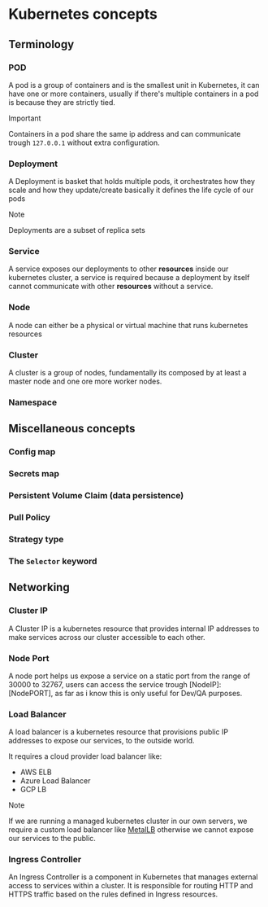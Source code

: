 # Kubernetes concepts

## Terminology

### POD
A pod is a group of containers and is the smallest unit in Kubernetes, it can have one or more containers, usually if there's multiple containers in a pod is because they are strictly tied.

> [!IMPORTANT]
> Containers in a pod share the same ip address and can communicate trough `127.0.0.1` without extra configuration.

### Deployment
A Deployment is basket that holds multiple pods, it orchestrates how they scale and how they update/create basically it defines the life cycle of our pods

> [!NOTE]
> Deployments are a subset of replica sets

### Service
A service exposes our deployments to other **resources** inside our kubernetes cluster, a service is required because a deployment by itself cannot communicate with other **resources** without a service.

### Node
A node can either be a physical or virtual machine that runs kubernetes resources

### Cluster
A cluster is a group of nodes, fundamentally its composed by at least a master node and one ore more worker nodes.

### Namespace

## Miscellaneous concepts

### Config map
### Secrets map
### Persistent Volume Claim (data persistence)
### Pull Policy
### Strategy type
### The `Selector` keyword

## Networking

### Cluster IP
A Cluster IP is a kubernetes resource that provides internal IP addresses to make services across our cluster accessible to each other.

### Node Port
A node port helps us expose a service on a static port from the range of 30000 to 32767, users can access the service trough [NodeIP]:[NodePORT],
as far as i know this is only useful for Dev/QA purposes.

### Load Balancer
A load balancer is a kubernetes resource that provisions public IP addresses to expose our services, to the outside world.

It requires a cloud provider load balancer like:
- AWS ELB
- Azure Load Balancer
- GCP LB

> [!NOTE]
> If we are running a managed kubernetes cluster in our own servers, we require a custom load balancer like [MetalLB](https://metallb.io/) otherwise we cannot expose our services to the public.

### Ingress Controller
An Ingress Controller is a component in Kubernetes that manages external access to services within a cluster. It is responsible for routing HTTP and HTTPS traffic based on the rules defined in Ingress resources.
